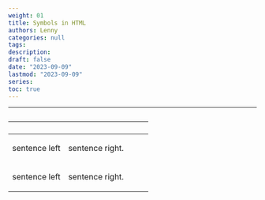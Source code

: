 ```yaml
---
weight: 01
title: Symbols in HTML
authors: Lenny
categories: null
tags: 
description: 
draft: false
date: "2023-09-09"
lastmod: "2023-09-09"
series:
toc: true
---
```



<!--more-->
---

<table>
<caption style="text-align:left", align = "top"><b></b></caption>
<colgroup><col style="width: 40%" /><col style="width: 60%" />
</colgroup>
<tr>
  <th><p></p></th>
  <th><p></p></th>
</tr>
<tbody>
  <tr>
    <td><p>sentence left
    </p></td>
    <td><p>sentence right.
    </p></td>
  </tr>
  <tr>
    <td><p>sentence left
    </p></td>
    <td><p> sentence right.
    </p></td>
  </tr>
</tbody>
</table>